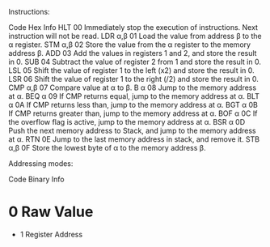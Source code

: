 Instructions:

Code     Hex   Info
HLT      00    Immediately stop the execution of instructions. Next instruction will not be read.
LDR α,β  01    Load the value from address β to the α register.
STM α,β  02    Store the value from the α register to the memory address β.
ADD      03    Add the values in registers 1 and 2, and store the result in 0.
SUB      04    Subtract the value of register 2 from 1 and store the result in 0.
LSL      05    Shift the value of register 1 to the left (x2) and store the result in 0.
LSR      06    Shift the value of register 1 to the right (/2) and store the result in 0.
CMP α,β  07    Compare value at α to β.
B α      08    Jump to the memory address at α.
BEQ α    09    If CMP returns equal, jump to the memory address at α. 
BLT α    0A    If CMP returns less than, jump to the memory address at α.
BGT α    0B    If CMP returns greater than, jump to the memory address at α.
BOF α    0C    If the overflow flag is active, jump to the memory address at α.
BSR α    0D    Push the next memory address to Stack, and jump to the memory address at α.
RTN      0E    Jump to the last memory address in stack, and remove it.
STB α,β  0F    Store the lowest byte of α to the memory address β.

Addressing modes:

Code Binary Info
#    0     Raw Value
*    1     Register Address
